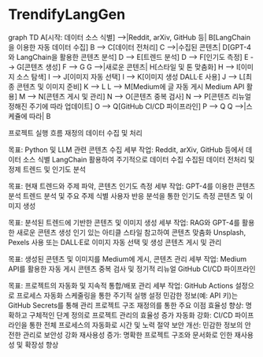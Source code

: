# TrendifyLangGen

graph TD
    A[시작: 데이터 소스 식별] -->|Reddit, arXiv, GitHub 등| B[LangChain을 이용한 자동 데이터 수집]
    B --> C[데이터 전처리]
    C -->|수집된 콘텐츠| D[GPT-4와 LangChain을 활용한 콘텐츠 분석]
    D --> E[트렌드 분석]
    D --> F[인기도 측정]
    E --> G[콘텐츠 생성]
    F --> G
    G -->|새로운 콘텐츠| H[스타일 및 톤 맞춤화]
    H --> I[이미지 소스 탐색]
    I --> J[이미지 자동 선택]
    I --> K[이미지 생성 DALL·E 사용]
    J --> L[최종 콘텐츠 및 이미지 준비]
    K --> L
    L --> M[Medium에 글 자동 게시  Medium API 활용]
    M --> N[콘텐츠 게시 및 관리]
    N --> O[콘텐츠 중복 검사]
    N --> P[콘텐츠 리뉴얼  정해진 주기에 따라 업데이트]
    O --> Q[GitHub CI/CD 파이프라인]
    P --> Q
    Q -->|스케쥴에 따라| B


프로젝트 실행 흐름 재정의
데이터 수집 및 처리

목표: Python 및 LLM 관련 콘텐츠 수집
세부 작업:
Reddit, arXiv, GitHub 등에서 데이터 소스 식별
LangChain 활용하여 주기적으로 데이터 수집
수집된 데이터 전처리 및 정제
트렌드 및 인기도 분석

목표: 현재 트렌드와 주제 파악, 콘텐츠 인기도 측정
세부 작업:
GPT-4를 이용한 콘텐츠 분석
트렌드 분석 및 주요 주제 식별
사용자 반응 분석을 통한 인기도 측정
콘텐츠 및 이미지 생성

목표: 분석된 트렌드에 기반한 콘텐츠 및 이미지 생성
세부 작업:
RAG와 GPT-4를 활용한 새로운 콘텐츠 생성
인기 있는 아티클 스타일 참고하여 콘텐츠 맞춤화
Unsplash, Pexels 사용 또는 DALL·E로 이미지 자동 선택 및 생성
콘텐츠 게시 및 관리

목표: 생성된 콘텐츠 및 이미지를 Medium에 게시, 콘텐츠 관리
세부 작업:
Medium API를 활용한 자동 게시
콘텐츠 중복 검사 및 정기적 리뉴얼
GitHub CI/CD 파이프라인

목표: 프로젝트의 자동화 및 지속적 통합/배포 관리
세부 작업:
GitHub Actions 설정으로 프로세스 자동화
스케줄링을 통한 주기적 실행 설정
민감한 정보(예: API 키)는 GitHub Secrets를 통해 관리
프로젝트 구조 재정의를 통한 주요 이점
효율성 향상: 명확하고 구체적인 단계 정의로 프로젝트 관리의 효율성 증가
자동화 강화: CI/CD 파이프라인을 통한 전체 프로세스의 자동화로 시간 및 노력 절약
보안 개선: 민감한 정보의 안전한 관리로 보안성 강화
재사용성 증가: 명확한 프로젝트 구조와 문서화로 인한 재사용성 및 확장성 향상

